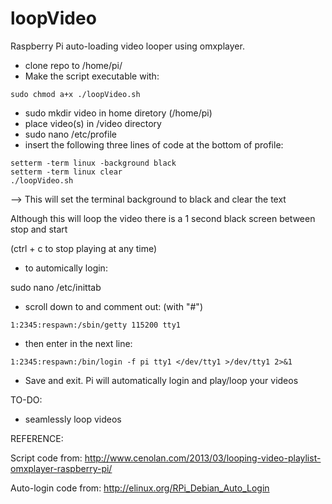 loopVideo
=========

Raspberry Pi auto-loading video looper using omxplayer.

- clone repo to /home/pi/
- Make the script executable with:
~~~
sudo chmod a+x ./loopVideo.sh
~~~

- sudo mkdir video in home diretory (/home/pi)
- place video(s) in /video directory
- sudo nano /etc/profile
- insert the following three lines of code at the bottom of profile:
~~~
setterm -term linux -background black
setterm -term linux clear
./loopVideo.sh
~~~
--> This will set the terminal background to black and clear the text

Although this will loop the video there is a 1 second black screen between stop and start

(ctrl + c to stop playing at any time)

- to automically login:

sudo nano /etc/inittab

- scroll down to and comment out: (with "#")
 ~~~
1:2345:respawn:/sbin/getty 115200 tty1
~~~
- then enter in the next line:
~~~
1:2345:respawn:/bin/login -f pi tty1 </dev/tty1 >/dev/tty1 2>&1
~~~
- Save and exit. Pi will automatically login and play/loop your videos


TO-DO:

- seamlessly loop videos 

REFERENCE:

Script code from:
http://www.cenolan.com/2013/03/looping-video-playlist-omxplayer-raspberry-pi/

Auto-login code from:
http://elinux.org/RPi_Debian_Auto_Login

